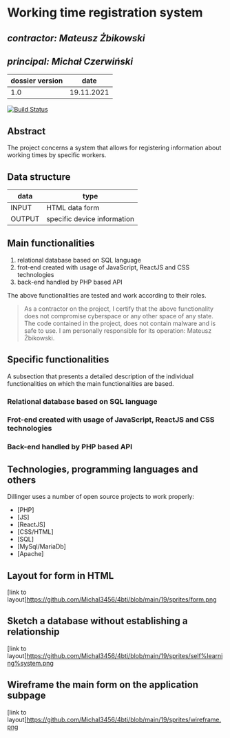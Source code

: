# Working time registration system


## _contractor: Mateusz Żbikowski_
## _principal: Michał Czerwiński_


| dossier version | date |
| ------ | ------ |
| 1.0 | 19.11.2021 |

[![Build Status](https://travis-ci.org/joemccann/dillinger.svg?branch=master)](https://travis-ci.org/joemccann/dillinger)

## Abstract 
The project concerns a system that allows for registering information about working times by specific workers.

## Data structure

| data | type |
| ------ | ------ |
| INPUT | HTML data form |
| OUTPUT | specific device information |

## Main functionalities

1. relational database based on SQL language
1. frot-end created with usage of JavaScript, ReactJS and CSS technologies
1. back-end handled by PHP based API

The above functionalities are tested and work according to their roles.

> As a contractor on the project, I certify that the above functionality 
> does not compromise cyberspace or any other space of any state. 
> The code contained in the project, does not contain malware and is safe to use. 
> I am personally responsible for its operation: Mateusz Żbikowski.

## Specific functionalities

A subsection that presents a detailed description of the individual functionalities on which the main functionalities are based.

### Relational database based on SQL language

### Frot-end created with usage of JavaScript, ReactJS and CSS technologies

### Back-end handled by PHP based API

## Technologies, programming languages and others

Dillinger uses a number of open source projects to work properly:

- [PHP]
- [JS]
- [ReactJS]
- [CSS/HTML]
- [SQL]
- [MySql/MariaDb]
- [Apache]
## Layout for form in HTML
[link to layout]<https://github.com/Michal3456/4bti/blob/main/19/sprites/form.png>

## Sketch a database without establishing a relationship
[link to layout]<https://github.com/Michal3456/4bti/blob/main/19/sprites/self%learning%system.png>

## Wireframe the main form on the application subpage
[link to layout]<https://github.com/Michal3456/4bti/blob/main/19/sprites/wireframe.png>
